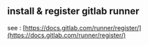 ## install & register gitlab runner

see : [https://docs.gitlab.com/runner/register/](https://docs.gitlab.com/runner/register/)
